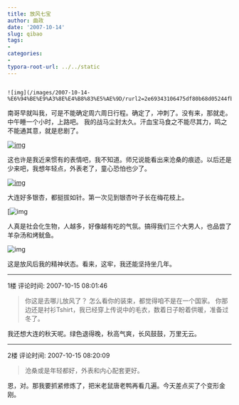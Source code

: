 ```yaml
---
title: 放风七宝
author: 曲政
date: '2007-10-14'
slug: qibao
tags:
- 
categories:
- 
typora-root-url: ../../static
---
```


 												                                                                                                                                            ![img](/images/2007-10-14-%E6%94%BE%E9%A3%8E%E4%B8%83%E5%AE%9D/rurl2=2e69343106475df80b68d05244fb0bd96ad43a59f23545ec126fd52ef72f87930b48a1840652930af5f1ab4cce350f30f3238c268829e6a44f2b4fcf0cb7ed2158bbb41e4f2680ce57707d1f8423d4b742db8c0a.jpeg)

南哥早就叫我，可是不能确定周六周日行程。确定了，冲刺了。没有来，那就走。中午睡一个小时，上路吧。 我的战马尘封太久。汗血宝马食之不能尽其力，鸣之不能通其意，就是悲剧了。

[![img](/images/2007-10-14-%E6%94%BE%E9%A3%8E%E4%B8%83%E5%AE%9D/rurl2=3ebc7423f8ab31d87c2fe753cb28456a710e9625f6267aa7d51c0030f066ec7de217cbb41101b6b2085b8293e84fccd2fdb57e45c3b7056015b89ebf48ab5a9f4c4b85ff4ab9c76eb64ba91e889ca0908e4ec323.jpeg)](http://photo.store.qq.com/http_imgload.cgi?/rurl2=3ebc7423f8ab31d87c2fe753cb28456a710e9625f6267aa7d51c0030f066ec7de217cbb41101b6b2085b8293e84fccd2fdb57e45c3b7056015b89ebf48ab5a9f4c4b85ff4ab9c76eb64ba91e889ca0908e4ec323)  

这也许是我近来惯有的表情吧，我不知道。师兄说能看出来沧桑的痕迹。以后还是少来吧，我想年轻点，外表老了，童心恐怕也少了。

 [![img](/images/2007-10-14-%E6%94%BE%E9%A3%8E%E4%B8%83%E5%AE%9D/rurl2=c4f77254e369d7fbfcfb642a38490921cdbf757302ee0c660f07f37487a5a330161df1488e3109d88145f9e894cd44ad98b07676c2f780067077427cfe3d783dfda0405191414cd6cb36156a388ffc45db8f9b05.jpeg)](http://photo.store.qq.com/http_imgload.cgi?/rurl2=c4f77254e369d7fbfcfb642a38490921cdbf757302ee0c660f07f37487a5a330161df1488e3109d88145f9e894cd44ad98b07676c2f780067077427cfe3d783dfda0405191414cd6cb36156a388ffc45db8f9b05)  

大连好多银杏，都挺拔如针。第一次见到银杏叶子长在梅花枝上。

[![img](/images/2007-10-14-%E6%94%BE%E9%A3%8E%E4%B8%83%E5%AE%9D/rurl2=28c0182654c445cc54a0d0b087c8583581f1261d1236a5b0b1ec80cbdc5f9bca51881494351145d5fce4960bc62d7052a92d49fd58aabc0fb2f99575abfab4226dc14cb4dc779ef39c5b6216c386663846544da2.jpeg)

人真是社会化生物，人越多，好像越有吃的气氛。搞得我们三个大男人，也品尝了羊杂汤和烤鱿鱼。

![img](/images/2007-10-14-%E6%94%BE%E9%A3%8E%E4%B8%83%E5%AE%9D/rurl2=73b1d6a0c85c12eaf0f8a10f69a4efae9e0a4ec957363b79ef45dde8ed2dc8b91b007859c8949bcdab8be5e886f2942a1a322a4bb46bbb027ecf16f262fddfeb13f509942a85a6740547a530fe4fc06df9f98d55.jpeg)

这是放风后我的精神状态。看来，这牢，我还能坚持坐几年。                                                                                            

---

1楼 评论时间: 2007-10-15 08:01:46

>   你这是去哪儿放风了？ 怎么看你的装束，都觉得咱不是在一个国家。 你那边还是衬衫Tshirt，我已经穿上传说中的毛衣，数着日子盼着供暖，准备过冬了。

我还想大连的秋天呢。绿色退得晚，秋高气爽，长风鼓鼓，万里无云。

---

2楼 评论时间: 2007-10-15 08:20:09

>   沧桑或是年轻都好，外表和内心配套更好。
>

恩，对。那我要抓紧修炼了，把米老鼠唐老鸭再看几遍。今天差点买了个变形金刚。 